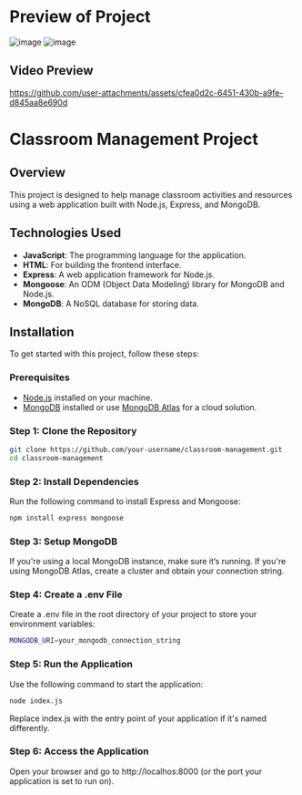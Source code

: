# Preview of Project
![image](https://github.com/user-attachments/assets/01c5c66f-8b10-4c4e-89d7-81201c572115)
![image](https://github.com/user-attachments/assets/ec085a58-8063-4a9b-9b4c-595b7b4c1f85)

## Video Preview
https://github.com/user-attachments/assets/cfea0d2c-6451-430b-a9fe-d845aa8e690d
###
# Classroom Management Project

## Overview

This project is designed to help manage classroom activities and resources using a web application built with Node.js, Express, and MongoDB.

## Technologies Used

- **JavaScript**: The programming language for the application.
- **HTML**: For building the frontend interface.
- **Express**: A web application framework for Node.js.
- **Mongoose**: An ODM (Object Data Modeling) library for MongoDB and Node.js.
- **MongoDB**: A NoSQL database for storing data.

## Installation

To get started with this project, follow these steps:

### Prerequisites

- [Node.js](https://nodejs.org/) installed on your machine.
- [MongoDB](https://www.mongodb.com/) installed or use [MongoDB Atlas](https://www.mongodb.com/cloud/atlas) for a cloud solution.

### Step 1: Clone the Repository
```bash
git clone https://github.com/your-username/classroom-management.git
cd classroom-management
```
### Step 2: Install Dependencies
Run the following command to install Express and Mongoose:
```bash
npm install express mongoose
```

### Step 3: Setup MongoDB
If you're using a local MongoDB instance, make sure it’s running. If you're using MongoDB Atlas, create a cluster and obtain your connection string.

### Step 4: Create a .env File
Create a .env file in the root directory of your project to store your environment variables:
```bash
MONGODB_URI=your_mongodb_connection_string
```
### Step 5: Run the Application
Use the following command to start the application:
```bash
node index.js
```

Replace index.js with the entry point of your application if it's named differently.

### Step 6: Access the Application
Open your browser and go to http://localhos:8000 (or the port your application is set to run on).


